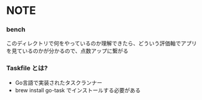 # NOTE

### bench
このディレクトリで何をやっているのか理解できたら、どういう評価軸でアプリを見ているのかが分かるので、点数アップに繋がる

### Taskfile とは?

- Go言語で実装されたタスクランナー
- brew install go-task でインストールする必要がある
